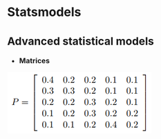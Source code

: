 # Statsmodels  
<B><H3>		
<h2>Advanced statistical models</h2>
<ul class="a">		
<li>Matrices</li>
</ul></B>



![pic](https://github.com/NicJC/Statsmodels/blob/main/matrix.png)
